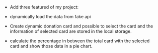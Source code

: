 - Add three featured of my project:

- dynamically load the data from fake api

- Create dynamic donation card and possible to select the card and the information of selected card are stored in the local storage.

- calculate the percentage in between the total card with the selected card and show those data in a pie chart.